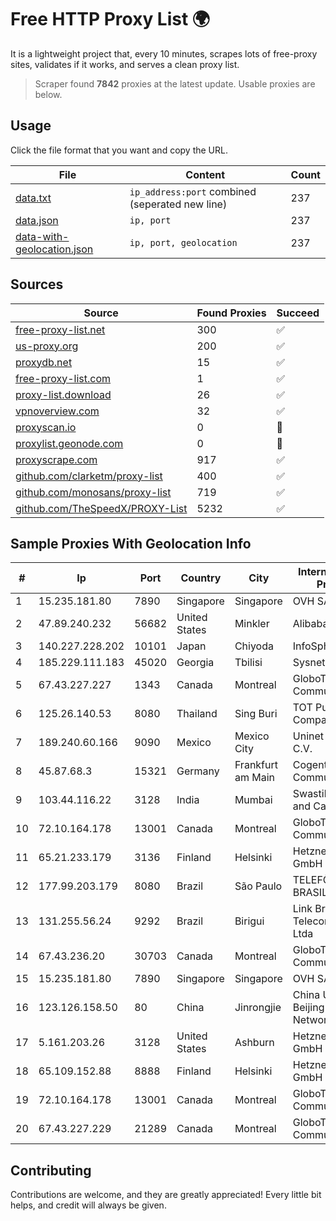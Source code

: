 
# Free HTTP Proxy List 🌍

It is a lightweight project that, every 10 minutes, scrapes lots of free-proxy sites, validates if it works, and serves a clean proxy list.


> Scraper found **7842** proxies at the latest update. Usable proxies are below.

## Usage

Click the file format that you want and copy the URL.


|File|Content|Count|
|----|-------|-----|
|[data.txt](https://raw.githubusercontent.com/themiralay/Proxy-List-World/master/data.txt)|`ip_address:port` combined (seperated new line)|237|
|[data.json](https://raw.githubusercontent.com/themiralay/Proxy-List-World/master/data.json)|`ip, port`|237|
|[data-with-geolocation.json](https://raw.githubusercontent.com/themiralay/Proxy-List-World/master/data-with-geolocation.json)|`ip, port, geolocation`|237|

## Sources

|Source|Found Proxies|Succeed|
|------|-------------|-------|
|[free-proxy-list.net](https://free-proxy-list.net)|300|✅|
|[us-proxy.org](https://www.us-proxy.org)|200|✅|
|[proxydb.net](http://proxydb.net)|15|✅|
|[free-proxy-list.com](https://free-proxy-list.com/?page=&port=&type%5B%5D=http&type%5B%5D=https&up_time=0&search=Search)|1|✅|
|[proxy-list.download](https://www.proxy-list.download/HTTP)|26|✅|
|[vpnoverview.com](https://vpnoverview.com/privacy/anonymous-browsing/free-proxy-servers)|32|✅|
|[proxyscan.io](https://www.proxyscan.io)|0|🚫|
|[proxylist.geonode.com](https://proxylist.geonode.com/api/proxy-list?limit=300&page=1&sort_by=lastChecked&sort_type=desc&protocols=http,https)|0|🚫|
|[proxyscrape.com](https://api.proxyscrape.com/v2/?request=displayproxies&protocol=http&timeout=10000&country=all&ssl=all&anonymity=all)|917|✅|
|[github.com/clarketm/proxy-list](https://raw.githubusercontent.com/clarketm/proxy-list/master/proxy-list-raw.txt)|400|✅|
|[github.com/monosans/proxy-list](https://raw.githubusercontent.com/monosans/proxy-list/main/proxies/http.txt)|719|✅|
|[github.com/TheSpeedX/PROXY-List](https://raw.githubusercontent.com/TheSpeedX/PROXY-List/master/http.txt)|5232|✅|


## Sample Proxies With Geolocation Info

|#|Ip|Port|Country|City|Internet Service Provider|
|-|--|----|-------|----|-------------------------|
|1|15.235.181.80|7890|Singapore|Singapore|OVH SAS|
|2|47.89.240.232|56682|United States|Minkler|Alibaba.com LLC|
|3|140.227.228.202|10101|Japan|Chiyoda|InfoSphere|
|4|185.229.111.183|45020|Georgia|Tbilisi|Sysnet LLC|
|5|67.43.227.227|1343|Canada|Montreal|GloboTech Communications|
|6|125.26.140.53|8080|Thailand|Sing Buri|TOT Public Company Limited|
|7|189.240.60.166|9090|Mexico|Mexico City|Uninet S.A. de C.V.|
|8|45.87.68.3|15321|Germany|Frankfurt am Main|Cogent Communications|
|9|103.44.116.22|3128|India|Mumbai|Swastik Internet and Cables pvt. ltd|
|10|72.10.164.178|13001|Canada|Montreal|GloboTech Communications|
|11|65.21.233.179|3136|Finland|Helsinki|Hetzner Online GmbH|
|12|177.99.203.179|8080|Brazil|São Paulo|TELEFÔNICA BRASIL S.A|
|13|131.255.56.24|9292|Brazil|Birigui|Link Brasil Telecomunicacoes Ltda|
|14|67.43.236.20|30703|Canada|Montreal|GloboTech Communications|
|15|15.235.181.80|7890|Singapore|Singapore|OVH SAS|
|16|123.126.158.50|80|China|Jinrongjie|China Unicom Beijing Province Network|
|17|5.161.203.26|3128|United States|Ashburn|Hetzner Online GmbH|
|18|65.109.152.88|8888|Finland|Helsinki|Hetzner Online GmbH|
|19|72.10.164.178|13001|Canada|Montreal|GloboTech Communications|
|20|67.43.227.229|21289|Canada|Montreal|GloboTech Communications|



## Contributing

Contributions are welcome, and they are greatly appreciated! Every
little bit helps, and credit will always be given.

